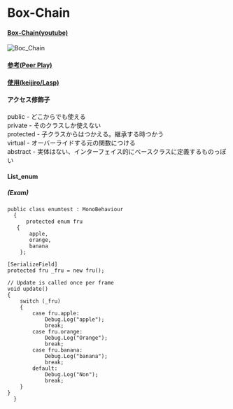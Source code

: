 # Box-Chain

#### [Box-Chain(youtube)](https://youtu.be/mboTPyyZJmc)
![Boc_Chain](https://user-images.githubusercontent.com/43961147/65813586-4d8ebe80-e212-11e9-953b-141c729cb2ab.gif)

#### [参考(Peer Play)](https://www.patreon.com/peerplay)  
#### [使用(keijiro/Lasp)](https://github.com/keijiro/Lasp/blob/master/README.md)  

#### アクセス修飾子  

public - どこからでも使える  
private - そのクラスしか使えない  
protected - 子クラスからはつかえる。継承する時つかう  
virtual - オーバーライドする元の関数につける  
abstract - 実体はない、インターフェイス的にベースクラスに定義するものっぽい  

#### List_enum  

##### (Exam) 
    public class enumtest : MonoBehaviour
      {
          protected enum fru
       {
           apple,
           orange,
           banana
        };

    [SerializeField]
    protected fru _fru = new fru();

    // Update is called once per frame
    void update()
    {
        switch (_fru)
        {
            case fru.apple:
                Debug.Log("apple");
                break;
            case fru.orange:
                Debug.Log("Orange");
                break;
            case fru.banana:
                Debug.Log("banana");
                break;
            default:
                Debug.Log("Non");
                break;
        }
    }
      }
